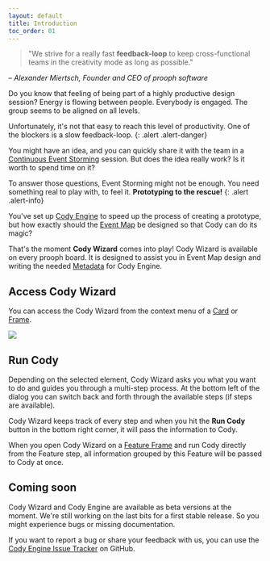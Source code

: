 ```yaml
---
layout: default
title: Introduction
toc_order: 01
---
```


> "We strive for a really fast **feedback-loop** to keep cross-functional teams in the creativity mode as long as possible."

*– Alexander Miertsch, Founder and CEO of prooph software*

Do you know that feeling of being part of a highly productive design session? Energy is flowing between people. Everybody is
engaged. The group seems to be aligned on all levels. 

Unfortunately, it's not that easy to reach this level of productivity. One of the blockers is a slow feedback-loop.
{: .alert .alert-danger}

You might have an idea, and you can quickly share it with the team in a [Continuous Event Storming]({{site.baseUrl}}/continuous_event_storming/what-is-continuous-event-storming.html) session.
But does the idea really work? Is it worth to spend time on it?

To answer those questions, Event Storming might not be enough. You need something real to play with, to feel it. **Prototyping to the rescue!**
{: .alert .alert-info}

You've set up [Cody Engine]({{site.baseUrl}}/cody_engine/introduction.html) to speed up the process of creating a prototype, but how exactly should the 
[Event Map]({{site.baseUrl}}/continuous_event_storming/event-map-design.html) be designed so that Cody can do its magic?

That's the moment **Cody Wizard** comes into play! Cody Wizard is available on every prooph board. It is designed to assist you in Event Map design
and writing the needed [Metadata]({{site.baseUrl}}/board_workspace/Metadata.html) for Cody Engine.

## Access Cody Wizard

You can access the Cody Wizard from the context menu of a [Card]({{site.baseUrl}}/board_workspace/Cards.html) or [Frame]({{site.baseUrl}}/board_workspace/Frames.html).

<a href="{{site.baseurl}}/assets/images/cody-wizard/open_cody_wizard.gif" data-lightbox="Open Cody Wizard" data-title="Open Cody Wizard">
    <span class="lightbox-indicator"></span>
    <img src="{{site.baseurl}}/assets/images/cody-wizard/open_cody_wizard.gif" />
</a>

## Run Cody

Depending on the selected element, Cody Wizard asks you what you want to do and guides you through a multi-step process.
At the bottom left of the dialog you can switch back and forth through the available steps (if steps are available).

Cody Wizard keeps track of every step and when you hit the **Run Cody** button in the bottom right corner, it will pass
the information to Cody. 

When you open Cody Wizard on a [Feature Frame]({{site.baseUrl}}/board_workspace/Frames.html#feature-frame) and run Cody directly from
the Feature step, all information grouped by this Feature will be passed to Cody at once.


## Coming soon

Cody Wizard and Cody Engine are available as beta versions at the moment. We're still working on the last bits for a first stable release.
So you might experience bugs or missing documentation. 

If you want to report a bug or share your feedback with us, you can use the [Cody Engine Issue Tracker](https://github.com/proophboard/cody-engine/issues) on GitHub.

